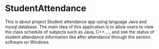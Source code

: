 # StudentAttendance
This is about project Student attendance app using language Java and mysql database. The main idea of this application is to allow users to view the class schedule of subjects such as Java, C++...., and see the status of student attendance information like after attendance through the section. software on Windows

